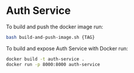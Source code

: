 # Auth Service

To build and push the docker image run:

```sh
bash build-and-push-image.sh {TAG}
```

To build and expose Auth Service with Docker run:

```sh
docker build -t auth-service .
docker run -p 8000:8000 auth-service
```